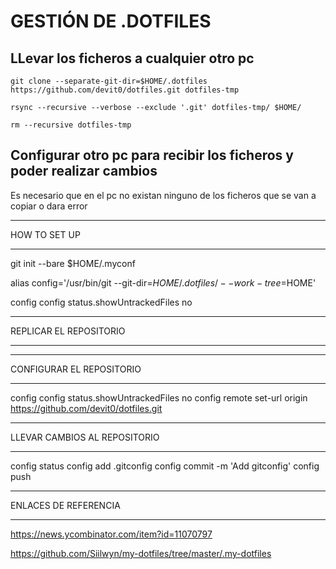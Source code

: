 # GESTIÓN DE .DOTFILES

## LLevar los ficheros a cualquier otro pc

~~~
git clone --separate-git-dir=$HOME/.dotfiles https://github.com/devit0/dotfiles.git dotfiles-tmp

rsync --recursive --verbose --exclude '.git' dotfiles-tmp/ $HOME/

rm --recursive dotfiles-tmp
~~~

## Configurar otro pc para recibir los ficheros y poder realizar cambios

Es necesario que en el pc no existan ninguno de los ficheros que se van a copiar o dara error


*********************
HOW TO SET UP
*********************
git init --bare $HOME/.myconf

alias config='/usr/bin/git --git-dir=$HOME/.dotfiles/ --work-tree=$HOME'

config config status.showUntrackedFiles no

*********************
REPLICAR EL REPOSITORIO
*********************


*********************
CONFIGURAR EL REPOSITORIO
*********************

config config status.showUntrackedFiles no
config remote set-url origin https://github.com/devit0/dotfiles.git 

*********************
LLEVAR CAMBIOS AL REPOSITORIO
*********************
config status
config add .gitconfig
config commit -m 'Add gitconfig'
config push

*********************
ENLACES DE REFERENCIA
*********************
https://news.ycombinator.com/item?id=11070797

https://github.com/Siilwyn/my-dotfiles/tree/master/.my-dotfiles
